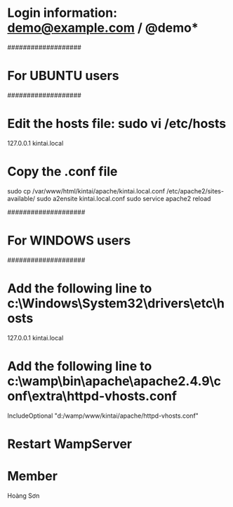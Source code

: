 # Login information: demo@example.com / @demo*

###################
# For UBUNTU users
###################

# Edit the hosts file: sudo vi /etc/hosts
127.0.0.1   kintai.local

# Copy the .conf file
sudo cp /var/www/html/kintai/apache/kintai.local.conf /etc/apache2/sites-available/
sudo a2ensite kintai.local.conf
sudo service apache2 reload

####################
# For WINDOWS users
####################

# Add the following line to c:\Windows\System32\drivers\etc\hosts
127.0.0.1   kintai.local

# Add the following line to c:\wamp\bin\apache\apache2.4.9\conf\extra\httpd-vhosts.conf
IncludeOptional "d:/wamp/www/kintai/apache/httpd-vhosts.conf"

# Restart WampServer

# Member
Hoàng Sơn